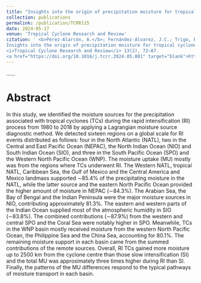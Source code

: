 ```yaml
---
title: "Insights into the origin of precipitation moisture for tropical cyclones during rapid intensification process"
collection: publications
permalink: /publication/TCRR115
date: 2024-05-17
venue: 'Tropical Cyclone Research and Review'
citation: ' <b>Pérez-Alarcón, A.</b>; Fernández-Alvarez, J.C.; Trigo, R.M.; Nieto, R.; Gimeno, L. (2024).
Insights into the origin of precipitation moisture for tropical cyclones during rapid intensification process.
<i>Tropical Cyclone Research and Review</i> 13(2), 72–87.  
<a href="https://doi.org/10.1016/j.tcrr.2024.05.001" target="blank">https://doi.org/10.1016/j.tcrr.2024.05.001</a>'
---
```


......  

# Abstract

In this study, we identified the moisture sources for the precipitation associated with tropical cyclones (TCs) during
the rapid intensification (RI) process from 1980 to 2018 by applying a Lagrangian moisture source diagnostic method. 
We detected sixteen regions on a global scale for RI events distributed as follows: four in the North Atlantic (NATL), 
two in the Central and East Pacific Ocean (NEPAC), the North Indian Ocean (NIO) and South Indian Ocean (SIO), and three
in the South Pacific Ocean (SPO) and the Western North Pacific Ocean (WNP). The moisture uptake (MU) mostly was from the 
regions where TCs underwent RI. The Western NATL, tropical NATL, Caribbean Sea, the Gulf of Mexico and the Central America
and Mexico landmass supported ∼85.4% of the precipitating moisture in the NATL, while the latter source and the eastern
North Pacific Ocean provided the higher amount of moisture in NEPAC (∼84.3%). The Arabian Sea, the Bay of Bengal and the
Indian Peninsula were the major moisture sources in NIO, contributing approximately 81.3%. The eastern and western parts
of the Indian Ocean supplied most of the atmospheric humidity in SIO (∼83.8%). The combined contributions (∼87.9%) from 
the western and central SPO and the Coral Sea were notably higher in SPO. Meanwhile, TCs in the WNP basin mostly received 
moisture from the western North Pacific Ocean, the Philippine Sea and the China Sea, accounting for 80.1%. The remaining
moisture support in each basin came from the summed contributions of the remote sources. Overall, RI TCs gained more
moisture up to 2500 km from the cyclone centre than those slow intensification (SI) and the total MU was approximately 
three times higher during RI than SI. Finally, the patterns of the MU differences respond to the typical pathways of 
moisture transport in each basin.





